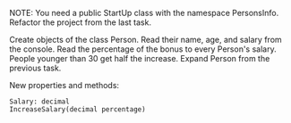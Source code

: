 NOTE: You need a public StartUp class with the namespace PersonsInfo. Refactor the project from the last task.

Create objects of the class Person. Read their name, age, and salary from the console. Read the percentage of the bonus to every Person's salary. People younger than 30 get half the increase. Expand Person from the previous task.

New properties and methods:

	Salary: decimal 
	IncreaseSalary(decimal percentage)
